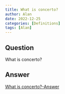 ```yaml
---
title: What is concerto?
author: Alan
date: 2022-12-25
categories: [Definitions]
tags: [Alan]
---
```


## Question

What is concerto?



## Answer

[What is concerto?-Answer](/music-history/posts/What-is-concerto-answer/)